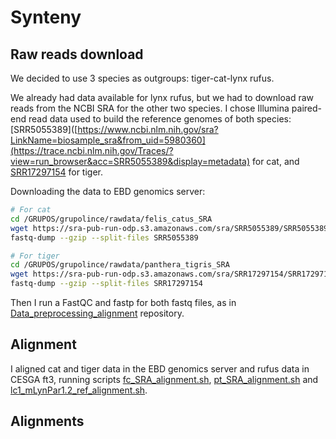 
# Synteny

## Raw reads download

We decided to use 3 species as outgroups: tiger-cat-lynx rufus.

We already had data available for lynx rufus, but we had to download raw reads from the NCBI SRA for the other two species. 
I chose Illumina paired-end read data used to build the reference genomes of both species: [SRR5055389]([https://www.ncbi.nlm.nih.gov/sra?LinkName=biosample_sra&from_uid=5980360](https://trace.ncbi.nlm.nih.gov/Traces/?view=run_browser&acc=SRR5055389&display=metadata) for cat, and [SRR17297154](https://trace.ncbi.nlm.nih.gov/Traces/?view=run_browser&acc=SRR17297154&display=metadata) for tiger.

Downloading the data to EBD genomics server:
```bash
# For cat
cd /GRUPOS/grupolince/rawdata/felis_catus_SRA
wget https://sra-pub-run-odp.s3.amazonaws.com/sra/SRR5055389/SRR5055389
fastq-dump --gzip --split-files SRR5055389 

# For tiger
cd /GRUPOS/grupolince/rawdata/panthera_tigris_SRA
wget https://sra-pub-run-odp.s3.amazonaws.com/sra/SRR17297154/SRR17297154
fastq-dump --gzip --split-files SRR17297154
```

Then I run a FastQC and fastp for both fastq files, as in [Data_preprocessing_alignment](https://github.com/luciamayorf/Data_preprocessing_alignment_v2) repository.

## Alignment

I aligned cat and tiger data in the EBD genomics server and rufus data in CESGA ft3, running scripts [fc_SRA_alignment.sh](), [pt_SRA_alignment.sh]() and [lc1_mLynPar1.2_ref_alignment.sh]().





## Alignments



